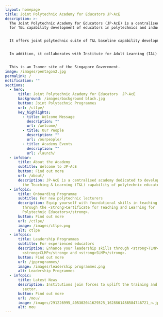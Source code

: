 ```yaml
---
layout: homepage
title: Joint Polytechnic Academy for Educators JP-AcE
description: >-
  The Joint Polytechnic Academy for Educators (JP-AcE) is a centralised academy
  for T&L capability development of educators in polytechnics and industry.


  It offers joint polytechnic suite of T&L baseline capability development programmes and certifications, such as the Certificate in T&L for Polytechnic Educators (CTLPE), School Leadership Move-In Programme (SLMP), T&L Mentor Move-In  Programme (TLMP), Course Leadership Move-In Programme (CLMP) and other programmes which strengthens the T&L capabilities of polytechnic educators. 


  In addition, it collaborates with Institute for Adult Learning (IAL) and partners to create and deliver programmes in area of adult education. 


  This is an Isomer site of the Singapore Government.
image: /images/pentagon2.jpg
permalink: /
notification: ""
sections:
  - hero:
      title: Joint Polytechnic Academy for Educators  JP-AcE
      background: /images/background black.jpg
      button: Joint Polytechnic Programmes
      url: /ctlpe/
      key_highlights:
        - title: Welcome Message
          description: ""
          url: /welcome/
        - title: Our People
          description: ""
          url: /ourpeople/
        - title: Academy Events
          description: ""
          url: /launch/
  - infobar:
      title: About the Academy
      subtitle: Welcome to JP-AcE
      button: Find out more
      url: /about/
      description: JP-AcE is a centralised academy dedicated to developing and raising
        the Teaching & Learning (T&L) capability of polytechnic educators.
  - infopic:
      title: Onboarding Programme
      subtitle: For new polytechnic lecturers
      description: Equip yourself with foundational skills in teaching and learning
        through the <strong>Certificate for Teaching and Learning for
        Polytechnic Educators</strong>.
      button: Find out more
      url: /ctlpe/
      image: /images/ctlpe.png
      alt: ctlpe
  - infopic:
      title: Leadership Programmes
      subtitle: For experienced educators
      description: Enhance your leadership skills through <strong>TLMP</strong>,
        <strong>CLMP</strong> and <strong>SLMP</strong>.
      button: Find out more
      url: /jpprogrammes/
      image: /images/leadership programmes.png
      alt: Leadership Programmes
  - infopic:
      title: Latest News
      description: Institutions join forces to uplift the training and adult education
        sector.
      button: Find out more
      url: /mou/
      image: /images/291226995_405302041629525_1628861488584746721_n.jpg
      alt: mou
---
```

